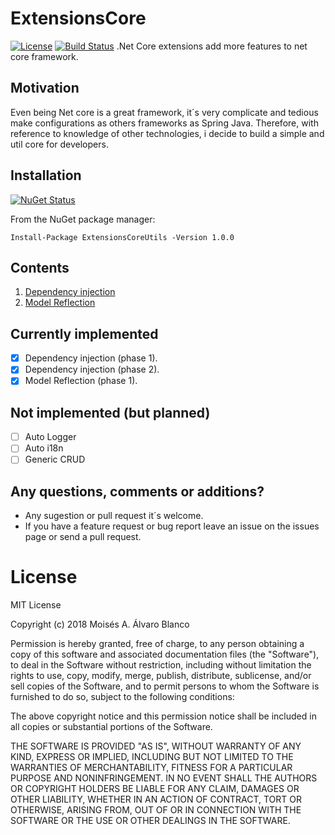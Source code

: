 # ExtensionsCore
[![License](https://img.shields.io/badge/License-MIT-lightgrey.svg?style=flat)](http://adultlink.mit-license.org)
[![Build Status](https://travis-ci.org/moialbla/ExtensionsCore.svg?branch=master)](https://travis-ci.org/moialbla/ExtensionsCore)
.Net Core extensions add more features to net core framework.

## Motivation

Even being Net core is a great framework, it´s very complicate and tedious 
make configurations as others frameworks as Spring Java. 
Therefore, with reference to knowledge of other technologies, 
i decide to build a simple and util core for developers. 

## Installation

[![NuGet Status](https://img.shields.io/nuget/v/Microsoft.ML.svg?style=flat)](https://www.nuget.org/packages/Microsoft.ML/)

From the NuGet package manager:
```
Install-Package ExtensionsCoreUtils -Version 1.0.0
```

## Contents

1. [Dependency injection](https://github.com/moialbla/ExtensionsCore/blob/master/ExtensionsCoreUtils/Injectable/README.md)
2. [Model Reflection](https://github.com/moialbla/ExtensionsCore/blob/master/ExtensionsCoreUtils/CustomValidation/README.md)

## Currently implemented
- [x] Dependency injection (phase 1).
- [x] Dependency injection (phase 2).
- [x] Model Reflection (phase 1).

## Not implemented (but planned)
- [ ] Auto Logger  
- [ ] Auto i18n
- [ ] Generic CRUD

## Any questions, comments or additions?
* Any sugestion or pull request it´s welcome.	 
* If you have a feature request or bug report
leave an issue on the issues page or send a pull request. 

# License
MIT License

Copyright (c) 2018 Moisés A. Álvaro Blanco

Permission is hereby granted, free of charge, to any person obtaining a copy
of this software and associated documentation files (the "Software"), to deal
in the Software without restriction, including without limitation the rights
to use, copy, modify, merge, publish, distribute, sublicense, and/or sell
copies of the Software, and to permit persons to whom the Software is
furnished to do so, subject to the following conditions:

The above copyright notice and this permission notice shall be included in all
copies or substantial portions of the Software.

THE SOFTWARE IS PROVIDED "AS IS", WITHOUT WARRANTY OF ANY KIND, EXPRESS OR
IMPLIED, INCLUDING BUT NOT LIMITED TO THE WARRANTIES OF MERCHANTABILITY,
FITNESS FOR A PARTICULAR PURPOSE AND NONINFRINGEMENT. IN NO EVENT SHALL THE
AUTHORS OR COPYRIGHT HOLDERS BE LIABLE FOR ANY CLAIM, DAMAGES OR OTHER
LIABILITY, WHETHER IN AN ACTION OF CONTRACT, TORT OR OTHERWISE, ARISING FROM,
OUT OF OR IN CONNECTION WITH THE SOFTWARE OR THE USE OR OTHER DEALINGS IN THE
SOFTWARE.
